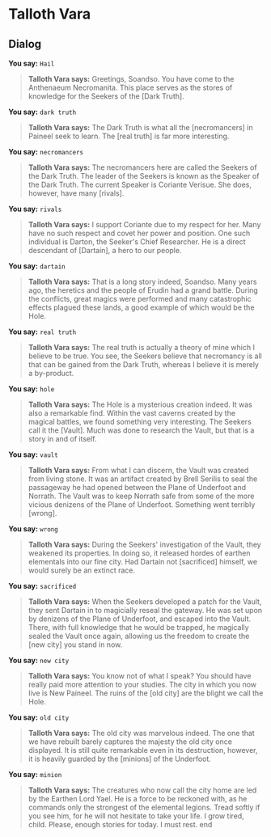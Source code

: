 # Talloth Vara


## Dialog

**You say:** `Hail`



>**Talloth Vara says:** Greetings, Soandso.  You have come to the Anthenaeum Necromanita.  This place serves as the stores of knowledge for the Seekers of the [Dark Truth].

**You say:** `dark truth`



>**Talloth Vara says:** The Dark Truth is what all the [necromancers] in Paineel seek to learn.  The [real truth] is far more interesting.

**You say:** `necromancers`



>**Talloth Vara says:** The necromancers here are called the Seekers of the Dark Truth.  The leader of the Seekers is known as the Speaker of the Dark Truth.  The current Speaker is Coriante Verisue.  She does, however, have many [rivals].

**You say:** `rivals`



>**Talloth Vara says:** I support Coriante due to my respect for her.  Many have no such respect and covet her power and position.  One such individual is Darton, the Seeker's Chief Researcher.  He is a direct descendant of [Dartain], a hero to our people.

**You say:** `dartain`



>**Talloth Vara says:** That is a long story indeed, Soandso.  Many years ago, the heretics and the people of Erudin had a grand battle.  During the conflicts, great magics were performed and many catastrophic effects plagued these lands, a good example of which would be the Hole.

**You say:** `real truth`



>**Talloth Vara says:** The real truth is actually a theory of mine which I believe to be true.  You see, the Seekers believe that necromancy is all that can be gained from the Dark Truth, whereas I believe it is merely a by-product.

**You say:** `hole`



>**Talloth Vara says:** The Hole is a mysterious creation indeed.  It was also a remarkable find.  Within the vast caverns created by the magical battles, we found something very interesting.  The Seekers call it the [Vault].  Much was done to research the Vault, but that is a story in and of itself.

**You say:** `vault`



>**Talloth Vara says:** From what I can discern, the Vault was created from living stone.  It was an artifact created by Brell Serilis to seal the passageway he had opened between the Plane of Underfoot and Norrath.  The Vault was to keep Norrath safe from some of the more vicious denizens of the Plane of Underfoot.  Something went terribly [wrong].

**You say:** `wrong`



>**Talloth Vara says:** During the Seekers' investigation of the Vault, they weakened its properties.  In doing so, it released hordes of earthen elementals into our fine city.  Had Dartain not [sacrificed] himself, we would surely be an extinct race.

**You say:** `sacrificed`



>**Talloth Vara says:** When the Seekers developed a patch for the Vault, they sent Dartain in to magicially reseal the gateway.  He was set upon by denizens of the Plane of Underfoot, and escaped into the Vault.  There, with full knowledge that he would be trapped, he magically sealed the Vault once again, allowing us the freedom to create the [new city] you stand in now.

**You say:** `new city`



>**Talloth Vara says:** You know not of what I speak?  You should have really paid more attention to your studies.  The city in which you now live is New Paineel.  The ruins of the [old city] are the blight we call the Hole.

**You say:** `old city`



>**Talloth Vara says:** The old city was marvelous indeed.  The one that we have rebuilt barely captures the majesty the old city once displayed.  It is still quite remarkable even in its destruction, however, it is heavily guarded by the [minions] of the Underfoot.

**You say:** `minion`



>**Talloth Vara says:** The creatures who now call the city home are led by the Earthen Lord Yael.  He is a force to be reckoned with, as he commands only the strongest of the elemental legions.  Tread softly if you see him, for he will not hesitate to take your life.  I grow tired, child.  Please, enough stories for today.  I must rest.
end





